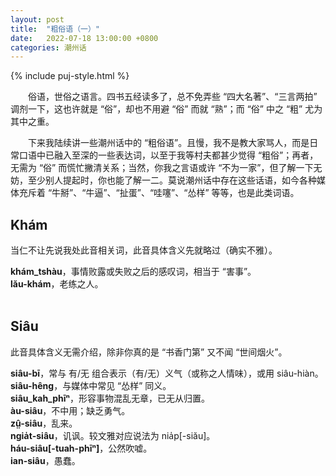 ```yaml
---
layout: post
title:  "粗俗语（一）"
date:   2022-07-18 13:00:00 +0800
categories: 潮州话
---
```


{% include puj-style.html %}

&emsp;&emsp;俗语，世俗之语言。四书五经读多了，总不免弄些 “四大名著”、“三言两拍” 调剂一下，这也许就是 “俗”，却也不用避 “俗” 而就 “熟”；而 “俗” 中之 “粗” 尤为其中之重。

&emsp;&emsp;下来我陆续讲一些潮州话中的 “粗俗语”。且慢，我不是教大家骂人，而是日常口语中已融入至深的一些表达词，以至于我等村夫都甚少觉得 “粗俗”；再者，无需为 “俗” 而慌忙撇清关系；当然，你我之言语或许 “不为一家”，但了解一下无妨，至少别人提起时，你也能了解一二。莫说潮州话中存在这些话语，如今各种媒体充斥着 “牛掰”、“牛逼”、“扯蛋”、“哇噻”、“怂样” 等等，也是此类词语。
<br>

## Khám

当仁不让先说我处此音相关词，此音具体含义先就略过（确实不雅）。

**khám_tshàu**，事情败露或失败之后的感叹词，相当于 “害事”。<br>
**lău-khám**，老练之人。<br>
<br>

## Siâu

此音具体含义无需介绍，除非你真的是 “书香门第” 又不闻 “世间烟火”。

**siâu-bī**，常与 有/无 组合表示（有/无）义气（或称之人情味），或用 siâu-hiàn。<br>
**siâu-hêng**，与媒体中常见 “怂样” 同义。<br>
**siâu_kah_phīⁿ**，形容事物混乱无章，已无从归置。<br>
**àu-siâu**，不中用；缺乏勇气。<br>
**zṳ̂-siâu**，乱来。<br>
**ngia̍t-siâu**，讥讽。较文雅对应说法为 nia̍p[-siău]。<br>
**háu-siâu[-tuah-phīⁿ]**，公然吹嘘。<br>
**ian-siâu**，愚蠢。<br>
<br>






